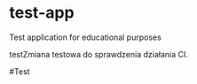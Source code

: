 # test-app
Test application for educational purposes

testZmiana testowa do sprawdzenia działania CI.

<!-- test CodeQL scan -->
#Test
